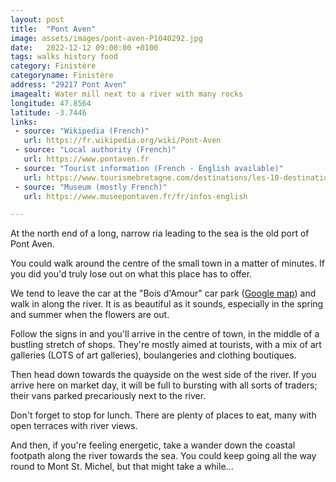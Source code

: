 ```yaml
---
layout: post
title:  "Pont Aven"
image: assets/images/pont-aven-P1040292.jpg
date:   2022-12-12 09:00:00 +0100
tags: walks history food
category: Finistère
categoryname: Finistère
address: "29217 Pont Aven"
imagealt: Water mill next to a river with many rocks
longitude: 47.8564
latitude: -3.7446
links:
 - source: "Wikipedia (French)"
   url: https://fr.wikipedia.org/wiki/Pont-Aven
 - source: "Local authority (French)"
   url: https://www.pontaven.fr
 - source: "Tourist information (French - English available)"
   url: https://www.tourismebretagne.com/destinations/les-10-destinations/quimper-cornouaille/pont-aven/
 - source: "Museum (mostly French)"
   url: https://www.museepontaven.fr/fr/infos-english

---
```

At the north end of a long, narrow ria leading to the sea is the old port of Pont Aven.

You could walk around the centre of the small town in a matter of minutes. If you did you'd truly lose out on what this place has to offer.

We tend to leave the car at the "Bois d'Amour" car park ([Google map](https://goo.gl/maps/KbJFPPwcvD3H3LVy7)) and walk in along the river. It is as beautiful as it sounds, especially in the spring and summer when the flowers are out.

Follow the signs in and you'll arrive in the centre of town, in the middle of a bustling stretch of shops. They're mostly aimed at tourists, with a mix of art galleries (LOTS of art galleries), boulangeries and clothing boutiques.

Then head down towards the quayside on the west side of the river. If you arrive here on market day, it will be full to bursting with all sorts of traders; their vans parked precariously next to the river.

Don't forget to stop for lunch. There are plenty of places to eat, many with open terraces with river views.

And then, if you're feeling energetic, take a wander down the coastal footpath along the river towards the sea. You could keep going all the way round to Mont St. Michel, but that might take a while...
